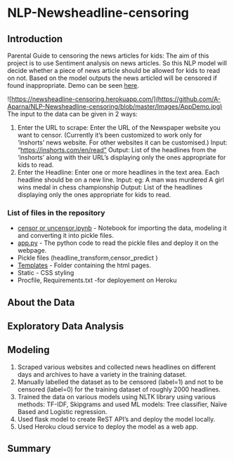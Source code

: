 # NLP-Newsheadline-censoring
## Introduction
Parental Guide to censoring the news articles for kids: The aim of this project is to use Sentiment analysis on news articles. So this NLP model will decide whether a piece of news article should be allowed for kids to read on not. Based on the model outputs the news articled will be censored if found inappropriate. 
Demo can be seen [here](https://newsheadline-censoring.herokuapp.com/).<br>


![https://newsheadline-censoring.herokuapp.com/](https://github.com/A-Aparna/NLP-Newsheadline-censoring/blob/master/Images/AppDemo.jpg)
<br>
The input to the data can be given in 2 ways:
1)	Enter the URL to scrape: Enter the URL of the Newspaper website you want to censor. (Currently it’s been customized to work only for ‘inshorts’ news website. For other websites it can be customised.)
Input: “https://inshorts.com/en/read”
Output: List of the headlines from the ‘inshorts’ along with their URL’s displaying only the ones appropriate for kids to read.
2)	Enter the Headline: Enter one or more headlines in the text area. Each headline should be on a new line.
Input: eg: A man was murdered
	    A girl wins medal in chess championship 
Output: List of the headlines displaying only the ones appropriate for kids to read.

### List of files in the repository
* [censor or uncensor.ipynb](https://github.com/A-Aparna/NLP-Newsheadline-censoring/blob/master/Censor%20or%20Uncensor.ipynb) - Notebook for importing the data, modeling it and converting it into pickle files.
* [app.py](https://github.com/A-Aparna/NLP-Newsheadline-censoring/blob/master/app.ipynb) - The python code to read the pickle files and deploy it on the webpage.
* Pickle files (headline_transform,censor_predict )
* [Templates](https://github.com/A-Aparna/NLP-Newsheadline-censoring/tree/master/templates) - Folder containing the html pages.
* Static - CSS styling
* Procfile, Requirements.txt -for deployement on Heroku

## About the Data

## Exploratory Data Analysis

## Modeling
1) Scraped various websites and collected news headlines on different days and archives to have a variety in the training dataset.
2) Manually labelled the dataset as to be censored (label=1) and not to be censored (label=0) for the training dataset of roughly 2000 headlines.
3) Trained the data on various models using NLTK library using various methods: TF-IDF, Skipgrams and used ML models: Tree classifier, Naïve Based and Logistic regression.
4) Used flask model to create ReST API’s and deploy the model locally.
5) Used Heroku cloud service to deploy the model as a web app.


## Summary
